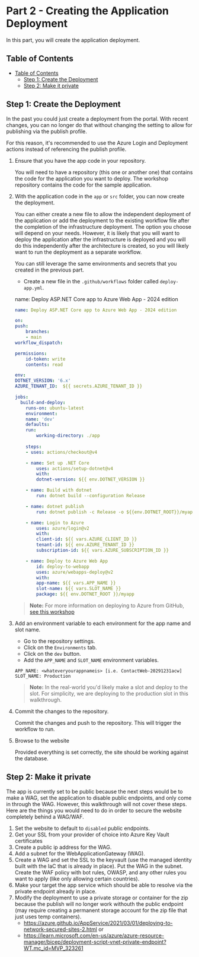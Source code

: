 # Part 2 - Creating the Application Deployment

In this part, you will create the application deployment. 

## Table of Contents

- [Table of Contents](#table-of-contents)
    - [Step 1: Create the Deployment](#step-1-create-the-deployment)
    - [Step 2: Make it private](#step-2-make-it-private)

## Step 1: Create the Deployment

In the past you could just create a deployment from the portal. With recent changes, you can no longer do that without changing the setting to allow for publishing via the publish profile. 

For this reason, it's recommended to use the Azure Login and Deployment actions instead of referencing the publish profile.

1. Ensure that you have the app code in your repository.

    You will need to have a repository (this one or another one) that contains the code for the application you want to deploy. The workshop repository contains the code for the sample application.

1. With the application code in the `app` or `src` folder, you can now create the deployment.

    You can either create a new file to allow the independent deployment of the application or add the deployment to the existing workflow file after the completion of the infrastructure deployment.  The option you choose will depend on your needs. However, it is likely that you will want to deploy the application after the infrastructure is deployed and you will do this independently after the architecture is created, so you will likely want to run the deployment as a separate workflow.

    You can still leverage the same environments and secrets that you created in the previous part.

    - Create a new file in the `.github/workflows` folder called `deploy-app.yml`.

    name: Deploy ASP.NET Core app to Azure Web App - 2024 edition

    ```yaml
    name: Deploy ASP.NET Core app to Azure Web App - 2024 edition

    on:
    push:
        branches:
        - main
    workflow_dispatch:

    permissions:
        id-token: write
        contents: read

    env:
    DOTNET_VERSION: '6.x'
    AZURE_TENANT_ID:  ${{ secrets.AZURE_TENANT_ID }}

    jobs:
      build-and-deploy:
        runs-on: ubuntu-latest
        environment:
        name: 'dev'
        defaults:
        run:
            working-directory: ./app
            
        steps:
        - uses: actions/checkout@v4

        - name: Set up .NET Core
            uses: actions/setup-dotnet@v4
            with:
            dotnet-version: ${{ env.DOTNET_VERSION }}

        - name: Build with dotnet
            run: dotnet build --configuration Release

        - name: dotnet publish
            run: dotnet publish -c Release -o ${{env.DOTNET_ROOT}}/myapp

        - name: Login to Azure
            uses: azure/login@v2
            with:
            client-id: ${{ vars.AZURE_CLIENT_ID }}
            tenant-id: ${{ env.AZURE_TENANT_ID }}
            subscription-id: ${{ vars.AZURE_SUBSCRIPTION_ID }}
    
        - name: Deploy to Azure Web App
            id: deploy-to-webapp
            uses: azure/webapps-deploy@v2
            with:
            app-name: ${{ vars.APP_NAME }}
            slot-name: ${{ vars.SLOT_NAME }}
            package: ${{ env.DOTNET_ROOT }}/myapp
    ```  

    >**Note:** For more information on deploying to Azure from GitHub, [see this workshop](https://github.com/AzureCloudWorkshops/ACW_DeployAppServiceToAzureViaGitHubActions)  

1. Add an environment variable to each environment for the app name and slot name.

    - Go to the repository settings.
    - Click on the `Environments` tab.
    - Click on the `dev` button.
    - Add the `APP_NAME` and `SLOT_NAME` environment variables.

    ```text
    APP_NAME: <whateveryourappnameis> [i.e. ContactWeb-20291231acw]
    SLOT_NAME: Production
    ```

    >**Note:** In the real-world you'd likely make a slot and deploy to the slot.  For simplicity, we are deploying to the production slot in this walkthrough.

1. Commit the changes to the repository.

    Commit the changes and push to the repository. This will trigger the workflow to run.

1. Browse to the website
    
    Provided everything is set correctly, the site should be working against the database.

## Step 2: Make it private

The app is currently set to be public because the next steps would be to make a WAG, set the application to disable public endpoints, and only come in through the WAG.  However, this walkthrough will not cover these steps.  Here are the things you would need to do in order to secure the website completely behind a WAG/WAF.

1. Set the website to default to `disabled` public endpoints.
1. Get your SSL from your provider of choice into Azure Key Vault certificates
1. Create a public ip address for the WAG.
1. Add a subnet for the WebApplicationGateway (WAG).
1. Create a WAG and set the SSL to the keyvault (use the managed identity built with the IaC that is already in place). Put the WAG in the subnet.  Create the WAF policy with bot rules, OWASP, and any other rules you want to apply (like only allowing certain countries).
1. Make your target the app service which should be able to resolve via the private endpoint already in place.
1. Modify the deployment to use a private storage or container for the zip because the publish will no longer work withouth the public endpoint (may require creating a permanent storage account for the zip file that just uses temp containers).
    - https://azure.github.io/AppService/2021/03/01/deploying-to-network-secured-sites-2.html
    or
    - https://learn.microsoft.com/en-us/azure/azure-resource-manager/bicep/deployment-script-vnet-private-endpoint?WT.mc_id=MVP_323261  
